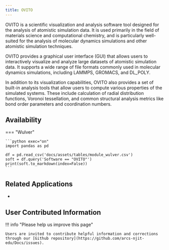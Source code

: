```yaml
---
title: OVITO
---
```

OVITO is a scientific visualization and analysis software tool designed for the analysis of atomistic simulation data. It is used primarily in the field of materials science and computational chemistry, and is particularly well-suited for the analysis of molecular dynamics simulations and other atomistic simulation techniques.

OVITO provides a graphical user interface (GUI) that allows users to interactively visualize and analyze large datasets of atomistic simulation data. It supports a wide range of file formats commonly used in molecular dynamics simulations, including LAMMPS, GROMACS, and DL_POLY.

In addition to its visualization capabilities, OVITO also provides a set of built-in analysis tools that allow users to compute various properties of the simulated systems. These include calculation of radial distribution functions, Voronoi tessellation, and common structural analysis metrics like bond order parameters and coordination numbers.

## Availability

=== "Wulver"

    ```python exec="on"
    import pandas as pd
    
    df = pd.read_csv('docs/assets/tables/module_wulver.csv')
    soft = df.query('Software == "OVITO"')
    print(soft.to_markdown(index=False))
    ```

## Related Applications

* 

## User Contributed Information

!!! info "Please help us improve this page"

    Users are invited to contribute helpful information and corrections through our [Github repository](https://github.com/arcs-njit-edu/Docs/issues).



